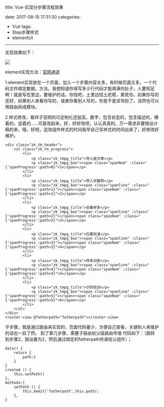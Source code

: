 title: Vue-实现分步骤流程效果

date: 2017-08-15 17:31:30
categories:
- Vue
tags:
- Step步骤样式
- elementUI
---

实现效果如下：

![](/hexo.pure/images/posts/vue/step01.png)

element实现方法：[官网通道](http://element.eleme.io/#/zh-CN/component/steps)
<!-- more -->
1.element实现放在一个页面，加入一个步骤内容太多，有时候页面又多。一个代码文件绑定数据，方法，我想知道你得写多少行代码才能填满你肚子，人要知足啊！就是写在里边，要维护的话，你找吧，土里边找土疙瘩，累死你，如果你写的还好，如果别人来看你写的，或者你看别人写的，你是不是该骂街了。当然也可以用路由拆成模块。

2.样式修改，看样子官网的可定制化还挺高，数字，包含状态的，包含描述的，横着的，竖着的……可是改起来，好，好好改吧，认认真真的。万一需求非要按设计稿的来，哦，好吧，这改组件样式的时间我早自己写样式的时间出来了，好修改好维护。

```
<div class="zk_tm_header">
    <ul class="zk_tm_progress">
        <li>
            <p class="zk_tmpg_title">导入座次表</p>
            <p class="zk_tmpg_box"><span class="spanNum" :class="{'spanProgress':path>0}">1</span></p>
        </li>
        <li>
            <p class="zk_tmpg_title">导入学籍照</p>
            <p class="zk_tmpg_box"><span class="spanline" :class="{'spanProgress':path>1}"></span><span class="spanNum" :class="{'spanProgress':path>1}">2</span></p>
        </li>
        <li>
            <p class="zk_tmpg_title">采集样本</p>
            <p class="zk_tmpg_box"><span class="spanline" :class="{'spanProgress':path>2}"></span><span class="spanNum" :class="{'spanProgress':path>2}">3</span></p>
        </li>
        <li>
            <p class="zk_tmpg_title">位置校准</p>
            <p class="zk_tmpg_box"><span class="spanline" :class="{'spanProgress':path>3}"></span><span class="spanNum" :class="{'spanProgress':path>3}">4</span></p>
        </li>
        <li>
            <p class="zk_tmpg_title">样本训练</p>
            <p class="zk_tmpg_box"><span class="spanline" :class="{'spanProgress':path>4}"></span><span class="spanNum" :class="{'spanProgress':path>4}">5</span></p>
        </li>
        <li>
            <p class="zk_tmpg_title">识别检测</p>
            <p class="zk_tmpg_box"><span class="spanline" :class="{'spanProgress':path>5}"></span><span class="spanNum" :class="{'spanProgress':path>5}">6</span></p>
        </li>
    </ul>
</div>
<router-view @fatherpath="fatherpath"></router-view>
```
子步骤，我是通过路由来实现的，页面代码量少，方便自己查看，关键别人来维护的话也一目了然。
到了第几步骤，需要子路由给父级路由传值
代码如下：（跳转到步骤2，就设置为2，然后通过绑定的fatherpath传递给父组件）；

```
data() {
    return {
        path:1
    }
}
created () {
    this.setPath()
},
methods:{
    setPath () {
        this.$emit('fatherpath',this.path);
    },
}
```
